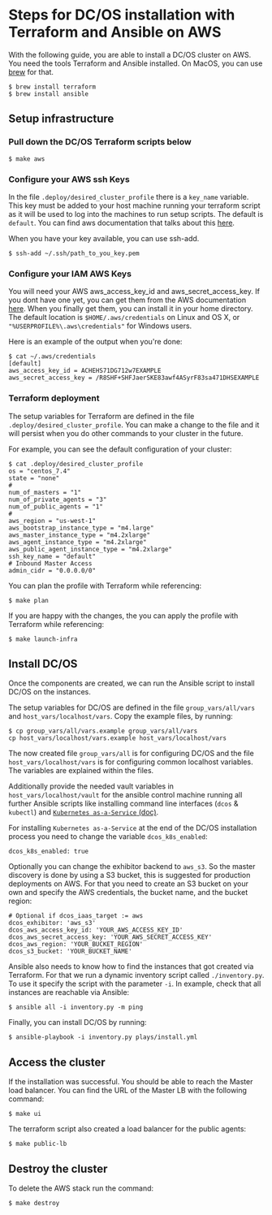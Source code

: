 # Steps for DC/OS installation with Terraform and Ansible on AWS

With the following guide, you are able to install a DC/OS cluster on AWS. You need the tools Terraform and Ansible installed. On MacOS, you can use [brew](https://brew.sh/) for that.

```shell
$ brew install terraform
$ brew install ansible
```

## Setup infrastructure

### Pull down the DC/OS Terraform scripts below

```shell
$ make aws
```

### Configure your AWS ssh Keys

In the file `.deploy/desired_cluster_profile` there is a `key_name` variable. This key must be added to your host machine running your terraform script as it will be used to log into the machines to run setup scripts. The default is `default`. You can find aws documentation that talks about this [here](https://docs.aws.amazon.com/AWSEC2/latest/UserGuide/ec2-key-pairs.html#how-to-generate-your-own-key-and-import-it-to-aws).

When you have your key available, you can use ssh-add.

```shell
$ ssh-add ~/.ssh/path_to_you_key.pem
```

### Configure your IAM AWS Keys

You will need your AWS aws_access_key_id and aws_secret_access_key. If you dont have one yet, you can get them from the AWS documentation [here](
http://docs.aws.amazon.com/IAM/latest/UserGuide/id_credentials_access-keys.html). When you finally get them, you can install it in your home directory. The default location is `$HOME/.aws/credentials` on Linux and OS X, or `"%USERPROFILE%\.aws\credentials"` for Windows users.

Here is an example of the output when you're done:

```shell
$ cat ~/.aws/credentials
[default]
aws_access_key_id = ACHEHS71DG712w7EXAMPLE
aws_secret_access_key = /R8SHF+SHFJaerSKE83awf4ASyrF83sa471DHSEXAMPLE
```

### Terraform deployment

The setup variables for Terraform are defined in the file `.deploy/desired_cluster_profile`. You can make a change to the file and it will persist when you do other commands to your cluster in the future.

For example, you can see the default configuration of your cluster:

```shell
$ cat .deploy/desired_cluster_profile
os = "centos_7.4"
state = "none"
#
num_of_masters = "1"
num_of_private_agents = "3"
num_of_public_agents = "1"
#
aws_region = "us-west-1"
aws_bootstrap_instance_type = "m4.large"
aws_master_instance_type = "m4.2xlarge"
aws_agent_instance_type = "m4.2xlarge"
aws_public_agent_instance_type = "m4.2xlarge"
ssh_key_name = "default"
# Inbound Master Access
admin_cidr = "0.0.0.0/0"
```

You can plan the profile with Terraform while referencing:

```shell
$ make plan
```

If you are happy with the changes, the you can apply the profile with Terraform while referencing:

```shell
$ make launch-infra
```

## Install DC/OS

Once the components are created, we can run the Ansible script to install DC/OS on the instances.

The setup variables for DC/OS are defined in the file `group_vars/all/vars` and `host_vars/localhost/vars`. Copy the example files, by running:

```shell
$ cp group_vars/all/vars.example group_vars/all/vars
cp host_vars/localhost/vars.example host_vars/localhost/vars
```

The now created file `group_vars/all` is for configuring DC/OS and the file `host_vars/localhost/vars` is for configuring common localhost variables. The variables are explained within the files.

Additionally provide the needed vault variables in `host_vars/localhost/vault` for the ansible control machine running all further Ansible scripts like installing command line interfaces (`dcos` & `kubectl`) and [`Kubernetes as-a-Service` (doc)](docs/INSTALL_KUBERNETES.md). 

For installing `Kubernetes as-a-Service` at the end of the DC/OS installation process you need to change the variable `dcos_k8s_enabled`:

```
dcos_k8s_enabled: true
```

Optionally you can change the exhibitor backend to `aws_s3`. So the master discovery is done by using a S3 bucket, this is suggested for production deployments on AWS. For that you need to create an S3 bucket on your own and specify the AWS credentials, the bucket name, and the bucket region:

```
# Optional if dcos_iaas_target := aws
dcos_exhibitor: 'aws_s3'
dcos_aws_access_key_id: 'YOUR_AWS_ACCESS_KEY_ID'
dcos_aws_secret_access_key: 'YOUR_AWS_SECRET_ACCESS_KEY'
dcos_aws_region: 'YOUR_BUCKET_REGION'
dcos_s3_bucket: 'YOUR_BUCKET_NAME'
```

Ansible also needs to know how to find the instances that got created via Terraform. For that we run a dynamic inventory script called `./inventory.py`. To use it specify the script with the parameter `-i`. In example, check that all instances are reachable via Ansible:

```shell
$ ansible all -i inventory.py -m ping
```

Finally, you can install DC/OS by running:

```shell
$ ansible-playbook -i inventory.py plays/install.yml
```

## Access the cluster

If the installation was successful. You should be able to reach the Master load balancer. You can find the URL of the Master LB with the following command:

```shell
$ make ui
```

The terraform script also created a load balancer for the public agents:

```shell
$ make public-lb
```

## Destroy the cluster

To delete the AWS stack run the command:

```shell
$ make destroy
```
